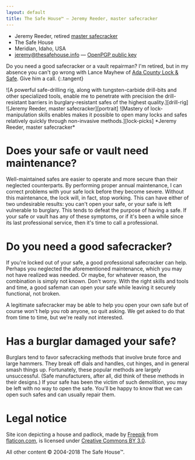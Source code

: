 ```yaml
---
layout: default
title: The Safe House™ — Jeremy Reeder, master safecracker
---
```



- Jeremy Reeder, retired [master safecracker][cms]
- The Safe House
- Meridian, Idaho, USA
- <jeremy@thesafehouse.info> — [OpenPGP public key][email-key]

Do you need a good safecracker or a vault repairman? I'm retired, but in my
absence you can't go wrong with Lance Mayhew of [Ada County Lock &
Safe][mayhew]. Give him a call.
{:.tangent}

<div class="gallery" markdown="1">
![A powerful safe-drilling rig, along with tungsten-carbide drill-bits and
other specialized tools, enable me to penetrate with precision the
drill-resistant barriers in burglary-resistant safes of the highest
quality.][drill-rig]
![Jeremy Reeder, master safecracker][portrait]
![Mastery of lock-manipulation skills enables makes it possible to open many
locks and safes relatively quickly through non-invasive methods.][lock-picks]
*Jeremy Reeder, master safecracker*
</div>

# Does your safe or vault need maintenance?
Well-maintained safes are easier to operate and more secure than their
neglected counterparts. By performing proper annual maintenance, I can correct
problems with your safe lock before they become severe. Without this
maintenance, the lock will, in fact, stop working. This can have either of two
undesirable results: you can't open your safe, or your safe is left vulnerable
to burglary. This tends to defeat the purpose of having a safe. If your safe or
vault has any of these symptoms, or if it's been a while since its last
professional service, then it's time to call a professional.

# Do you need a good safecracker?
If you're locked out of your safe, a good professional safecracker can help.
Perhaps you neglected the aforementioned maintenance, which you may not have
realized was needed. Or maybe, for whatever reason, the combination is simply
not known. Don't worry. With the right skills and tools and time, a good
safeman can open your safe while leaving it securely functional, not broken.

A legitimate safecracker may be able to help you open your own safe but of
course won't help you rob anyone, so quit asking. We get asked to do that from
time to time, but we're really not interested.

# Has a burglar damaged your safe?
Burglars tend to favor safecracking methods that involve brute force and large
hammers. They break off dials and handles, cut hinges, and in general smash
things up. Fortunately, these popular methods are largely unsuccessful. (Safe
manufacturers, after all, did think of these methods in their designs.) If your
safe has been the victim of such demolition, you may be left with no way to
open the safe. You'll be happy to know that we can open such safes and can
usually repair them.

# Legal notice
Site icon depicting a house and padlock, made by [Freepik][freepik] from
[flaticon.com][flaticon], is licensed under [Creative Commons BY
3.0][icon-license].

All other content © 2004-2018 The Safe House™.


[cms]:          https://en.wikipedia.org/wiki/Certified_Master_Safecracker
[email-key]:    download/publickey.jeremy@thesafehouse.info.asc
[drill-rig]:    images/helixbullet.jpg
[freepik]:      https://www.freepik.com
[flaticon]:     https://www.flaticon.com
[icon-license]: http://creativecommons.org/licenses/by/3.0
[lock-picks]:   images/jacknife-open.jpg
[logo]:         images/cracker.png
[mayhew]:       https://www.adacountylockandsafe.com
[portrait]:     images/JeremyReeder.jpg
